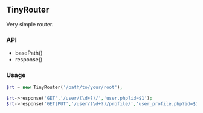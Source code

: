## TinyRouter

Very simple router.

### API

- basePath()
- response()

### Usage

```php
$rt = new TinyRouter('/path/to/your/root');

$rt->response('GET','/user/(\d+?)/','user.php?id=$1');
$rt->response('GET|PUT','/user/(\d+?)/profile/','user_profile.php?id=$1');
```